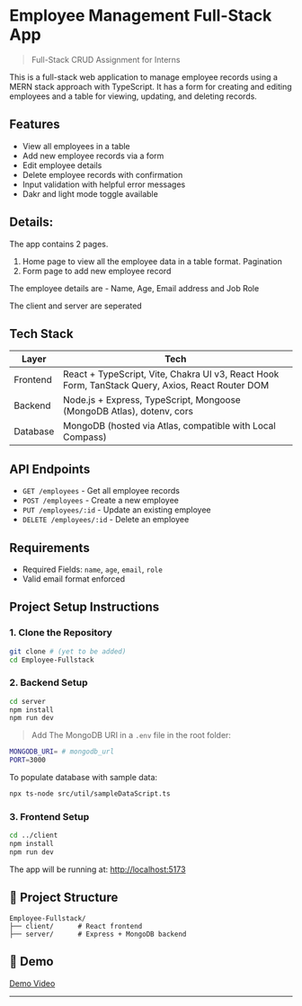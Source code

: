 # Employee Management Full-Stack App

> Full-Stack CRUD Assignment for Interns

This is a full-stack web application to manage employee records using a MERN stack approach with TypeScript. It has a form for creating and editing employees and a table for viewing, updating, and deleting records.

## Features

* View all employees in a table
* Add new employee records via a form
* Edit employee details
* Delete employee records with confirmation
* Input validation with helpful error messages
* Dakr and light mode toggle available

## Details: 

The app contains 2 pages.

1. Home page to view all the employee data in a table format. Pagination
2. Form page to add new employee record

The employee details are  - Name, Age, Email address and Job Role
 
The client and server are seperated



## Tech Stack

| Layer    | Tech                                                                                             |
| -------- | ------------------------------------------------------------------------------------------------ |
| Frontend | React + TypeScript, Vite, Chakra UI v3, React Hook Form, TanStack Query, Axios, React Router DOM |
| Backend  | Node.js + Express, TypeScript, Mongoose (MongoDB Atlas), dotenv, cors                            |
| Database | MongoDB (hosted via Atlas, compatible with Local Compass)                                        |

## API Endpoints

* `GET /employees` - Get all employee records
* `POST /employees` - Create a new employee
* `PUT /employees/:id` - Update an existing employee
* `DELETE /employees/:id` - Delete an employee

## Requirements

* Required Fields: `name`, `age`, `email`, `role`
* Valid email format enforced

## Project Setup Instructions

### 1. Clone the Repository

```bash
git clone # (yet to be added)
cd Employee-Fullstack
```

### 2. Backend Setup

```bash
cd server
npm install
npm run dev
```

> Add The MongoDB URI in a `.env` file in the root folder:

```bash
MONGODB_URI= # mongodb_url
PORT=3000
```

To populate database with sample data:

```bash
npx ts-node src/util/sampleDataScript.ts
```

### 3. Frontend Setup

```bash
cd ../client
npm install
npm run dev
```

The app will be running at: [http://localhost:5173](http://localhost:5173)

## 📂 Project Structure

```
Employee-Fullstack/
├── client/      # React frontend
├── server/      # Express + MongoDB backend
```

## 📅 Demo

[Demo Video](https://drive.google.com/your-link-here)

---

